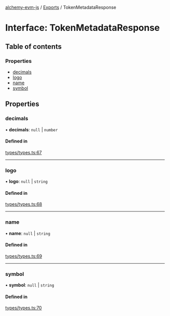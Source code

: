 [alchemy-evm-js](../README.md) / [Exports](../modules.md) / TokenMetadataResponse

# Interface: TokenMetadataResponse

## Table of contents

### Properties

- [decimals](TokenMetadataResponse.md#decimals)
- [logo](TokenMetadataResponse.md#logo)
- [name](TokenMetadataResponse.md#name)
- [symbol](TokenMetadataResponse.md#symbol)

## Properties

### decimals

• **decimals**: ``null`` \| `number`

#### Defined in

[types/types.ts:67](https://github.com/alchemyplatform/alchemy-evm-js/blob/9408ee9/src/types/types.ts#L67)

___

### logo

• **logo**: ``null`` \| `string`

#### Defined in

[types/types.ts:68](https://github.com/alchemyplatform/alchemy-evm-js/blob/9408ee9/src/types/types.ts#L68)

___

### name

• **name**: ``null`` \| `string`

#### Defined in

[types/types.ts:69](https://github.com/alchemyplatform/alchemy-evm-js/blob/9408ee9/src/types/types.ts#L69)

___

### symbol

• **symbol**: ``null`` \| `string`

#### Defined in

[types/types.ts:70](https://github.com/alchemyplatform/alchemy-evm-js/blob/9408ee9/src/types/types.ts#L70)
